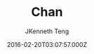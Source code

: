 ---
title: Chan
github: 'https://github.com/denjones/hexo-theme-chan'
demo: 'https://blog.sprabbit.com/hexo-theme-chan/'
author: JKenneth Teng
ssg:
  - Hexo
cms:
  - No Cms
date: 2016-02-20T03:07:57.000Z
github_branch: master
description: A super simple and elegant theme for hexo
stale: true
---